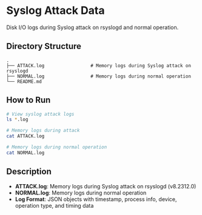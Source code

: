 # Syslog Attack Data

Disk I/O logs during Syslog attack on rsyslogd and normal operation.

## Directory Structure

```
.
├── ATTACK.log                 # Memory logs during Syslog attack on rsyslogd
├── NORMAL.log                 # Memory logs during normal operation
└── README.md
```

## How to Run

```bash
# View syslog attack logs
ls *.log

# Memory logs during attack
cat ATTACK.log

# Memory logs during normal operation
cat NORMAL.log
```

## Description
- **ATTACK.log**: Memory logs during Syslog attack on rsyslogd (v8.2312.0)
- **NORMAL.log**: Memory logs during normal operation
- **Log Format**: JSON objects with timestamp, process info, device, operation type, and timing data